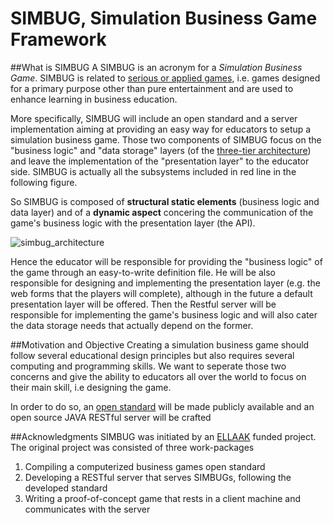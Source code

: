 # SIMBUG, Simulation Business Game Framework

##What is SIMBUG
A SIMBUG is an acronym for a *Simulation Business Game*. SIMBUG is related to [serious or applied games](https://en.wikipedia.org/wiki/Serious_game), i.e. games designed for a primary purpose other than pure entertainment and are used to enhance learning in business education.

More specifically, SIMBUG will include an open standard and a server implementation aiming at providing an easy way for educators to setup a simulation business game. Those two components of SIMBUG focus on the "business logic" and "data storage" layers (of the [three-tier architecture](https://en.wikipedia.org/wiki/Multitier_architecture)) and leave the implementation of the "presentation layer" to the educator side. SIMBUG is actually all the subsystems included in red line in the following figure.

So SIMBUG is composed of **structural static elements** (business logic and data layer) and of a **dynamic aspect** concering the communication of the game's business logic with the presentation layer (the API).

![simbug_architecture](https://cloud.githubusercontent.com/assets/13544631/9016385/802dad20-37d9-11e5-9734-c3f99318b96b.png)

Hence the educator will be responsible for providing the "business logic" of the game through an easy-to-write definition file. He will be also responsible for designing and implementing the presentation layer (e.g. the web forms that the players will complete), although in the future a default presentation layer will be offered. Then the Restful server will be responsible for implementing the game's business logic and will also cater the data storage needs that actually depend on the former. 

##Motivation and Objective
Creating a simulation business game should follow several educational design principles but also requires several computing and programming skills. We want to seperate those two concerns and give the ability to educators all over the world to focus on their main skill, i.e designing the game. 

In order to do so, an [open standard](https://github.com/dkremmydas/simbug/blob/master/SIMBUG%20open%20standard.md) will be made publicly available and an open source JAVA RESTful server will be crafted


##Acknowledgments
SIMBUG was initiated by an [ELLAAK](https://ellak.gr/) funded project. The original project was consisted of three work-packages

1. Compiling a computerized business games open standard
2. Developing a RESTful server that serves SIMBUGs, following the developed standard
3. Writing a proof-of-concept game that rests in a client machine and communicates with the server
